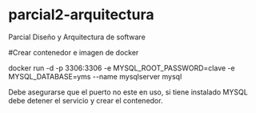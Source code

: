 # parcial2-arquitectura
Parcial Diseño y Arquitectura de software

#Crear contenedor e imagen de docker 

docker run -d -p 3306:3306 -e MYSQL_ROOT_PASSWORD=clave -e MYSQL_DATABASE=yms --name mysqlserver mysql

Debe asegurarse que el puerto no este en uso, si tiene instalado MYSQL debe detener el servicio y crear el contenedor.
